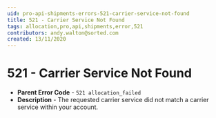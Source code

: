 ```yaml
---
uid: pro-api-shipments-errors-521-carrier-service-not-found
title: 521 - Carrier Service Not Found
tags: allocation,pro,api,shipments,error,521
contributors: andy.walton@sorted.com
created: 13/11/2020
---
```

# 521 - Carrier Service Not Found

* **Parent Error Code** - `521 allocation_failed`
* **Description** - The requested carrier service did not match a carrier service within your account.